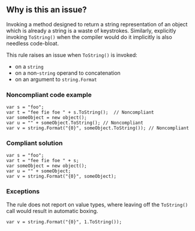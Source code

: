 ## Why is this an issue?

Invoking a method designed to return a string representation of an object which is already a string is a waste of keystrokes. Similarly, explicitly
invoking `ToString()` when the compiler would do it implicitly is also needless code-bloat.

This rule raises an issue when `ToString()` is invoked:

-   on a `string`
-   on a non-`string` operand to concatenation
-   on an argument to `string.Format`

### Noncompliant code example

    var s = "foo";
    var t = "fee fie foe " + s.ToString();  // Noncompliant
    var someObject = new object();
    var u = "" + someObject.ToString(); // Noncompliant
    var v = string.Format("{0}", someObject.ToString()); // Noncompliant

### Compliant solution

    var s = "foo";
    var t = "fee fie foe " + s;
    var someObject = new object();
    var u = "" + someObject;
    var v = string.Format("{0}", someObject);

### Exceptions

The rule does not report on value types, where leaving off the `ToString()` call would result in automatic boxing.

    var v = string.Format("{0}", 1.ToString());